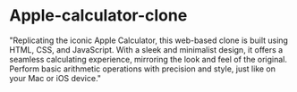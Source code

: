 # Apple-calculator-clone
"Replicating the iconic Apple Calculator, this web-based clone is built using HTML, CSS, and JavaScript. With a sleek and minimalist design, it offers a seamless calculating experience, mirroring the look and feel of the original. Perform basic arithmetic operations with precision and style, just like on your Mac or iOS device."
